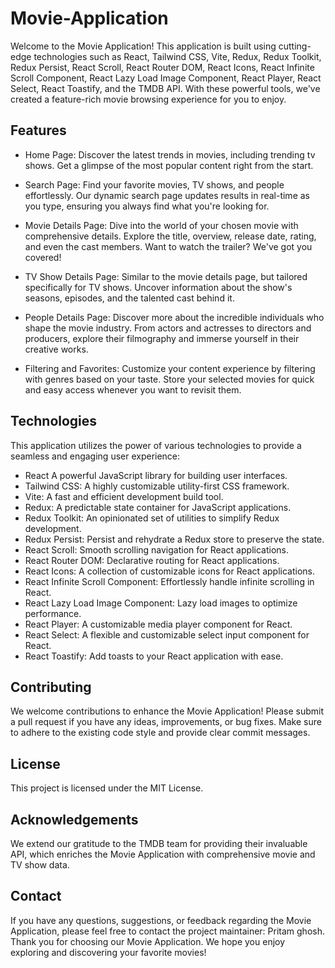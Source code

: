 # Movie-Application

Welcome to the Movie Application! This application is built using cutting-edge technologies such as React, Tailwind CSS, Vite, Redux, Redux Toolkit, Redux Persist, React Scroll, React Router DOM, React Icons, React Infinite Scroll Component, React Lazy Load Image Component, React Player, React Select, React Toastify, and the TMDB API. With these powerful tools, we've created a feature-rich movie browsing experience for you to enjoy.

## Features
- Home Page: Discover the latest trends in movies, including trending tv shows. Get a glimpse of the most popular content right from the start.

- Search Page: Find your favorite movies, TV shows, and people effortlessly. Our dynamic search page updates results in real-time as you type, ensuring you always find what you're looking for.
- Movie Details Page: Dive into the world of your chosen movie with comprehensive details. Explore the title, overview, release date, rating, and even the cast members. Want to watch the trailer? We've got you covered!

- TV Show Details Page: Similar to the movie details page, but tailored specifically for TV shows. Uncover information about the show's seasons, episodes, and the talented cast behind it.

- People Details Page: Discover more about the incredible individuals who shape the movie industry. From actors and actresses to directors and producers, explore their filmography and immerse yourself in their creative works.
- Filtering and Favorites: Customize your content experience by filtering with genres based on your taste. Store your selected movies for quick and easy access whenever you want to revisit them.


## Technologies
This application utilizes the power of various technologies to provide a seamless and engaging user experience:

- React A powerful JavaScript library for building user interfaces.
- Tailwind CSS: A highly customizable utility-first CSS framework.
- Vite: A fast and efficient development build tool.
- Redux: A predictable state container for JavaScript applications.
- Redux Toolkit: An opinionated set of utilities to simplify Redux development.
- Redux Persist: Persist and rehydrate a Redux store to preserve the state.
- React Scroll: Smooth scrolling navigation for React applications.
- React Router DOM: Declarative routing for React applications.
- React Icons: A collection of customizable icons for React applications.
- React Infinite Scroll Component: Effortlessly handle infinite scrolling in React.
- React Lazy Load Image Component: Lazy load images to optimize performance.
- React Player: A customizable media player component for React.
- React Select: A flexible and customizable select input component for React.
- React Toastify: Add toasts to your React application with ease.

## Contributing
We welcome contributions to enhance the Movie Application! Please submit a pull request if you have any ideas, improvements, or bug fixes. Make sure to adhere to the existing code style and provide clear commit messages.

## License
This project is licensed under the MIT License.

## Acknowledgements
We extend our gratitude to the TMDB team for providing their invaluable API, which enriches the Movie Application with comprehensive movie and TV show data.

## Contact
If you have any questions, suggestions, or feedback regarding the Movie Application, please feel free to contact the project maintainer: Pritam ghosh.
Thank you for choosing our Movie Application. We hope you enjoy exploring and discovering your favorite movies!
